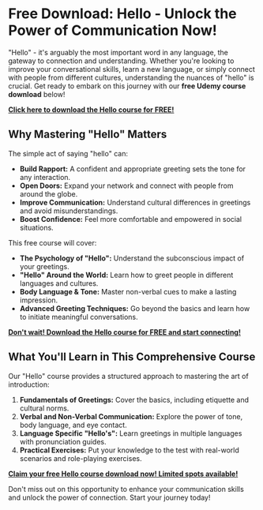 # Free Download: Hello - Unlock the Power of Communication Now!

"Hello" - it's arguably the most important word in any language, the gateway to connection and understanding. Whether you're looking to improve your conversational skills, learn a new language, or simply connect with people from different cultures, understanding the nuances of "hello" is crucial. Get ready to embark on this journey with our **free Udemy course download** below!

[**Click here to download the Hello course for FREE!**](https://udemywork.com/hello)

## Why Mastering "Hello" Matters

The simple act of saying "hello" can:

*   **Build Rapport:** A confident and appropriate greeting sets the tone for any interaction.
*   **Open Doors:** Expand your network and connect with people from around the globe.
*   **Improve Communication:** Understand cultural differences in greetings and avoid misunderstandings.
*   **Boost Confidence:** Feel more comfortable and empowered in social situations.

This free course will cover:

*   **The Psychology of "Hello":** Understand the subconscious impact of your greetings.
*   **"Hello" Around the World:** Learn how to greet people in different languages and cultures.
*   **Body Language & Tone:** Master non-verbal cues to make a lasting impression.
*   **Advanced Greeting Techniques:** Go beyond the basics and learn how to initiate meaningful conversations.

[**Don't wait! Download the Hello course for FREE and start connecting!**](https://udemywork.com/hello)

## What You'll Learn in This Comprehensive Course

Our "Hello" course provides a structured approach to mastering the art of introduction:

1.  **Fundamentals of Greetings:** Cover the basics, including etiquette and cultural norms.
2.  **Verbal and Non-Verbal Communication:** Explore the power of tone, body language, and eye contact.
3.  **Language Specific "Hello's":** Learn greetings in multiple languages with pronunciation guides.
4.  **Practical Exercises:** Put your knowledge to the test with real-world scenarios and role-playing exercises.

[**Claim your free Hello course download now! Limited spots available!**](https://udemywork.com/hello)

Don't miss out on this opportunity to enhance your communication skills and unlock the power of connection. Start your journey today!
